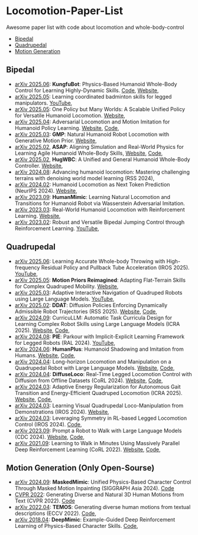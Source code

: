 # Locomotion-Paper-List
Awesome paper list with code about locomotion and whole-body-control

- [Bipedal](#Bipedal)
- [Quadrupedal](#Quadrupedal)
- [Motion Generation](#Motion-Generation)

## Bipedal
- [arXiv 2025.06](https://arxiv.org/abs/2506.12851): **KungfuBot**: Physics-Based Humanoid Whole-Body Control for Learning Highly-Dynamic Skills. [Code](https://github.com/TeleHuman/PBHC), [Website](https://kungfu-bot.github.io/),
- [arXiv 2025.05](https://arxiv.org/abs/2505.22974): Learning coordinated badminton skills for legged manipulators. [YouTube](https://www.youtube.com/watch?v=zYuxOVQXVt8),
- [arXiv 2025.05](https://arxiv.org/abs/2505.18780): One Policy but Many Worlds: A Scalable Unified Policy for Versatile Humanoid Locomotion. [Website](https://dreampolicy.github.io/),
- [arXiv 2025.04](https://arxiv.org/abs/2504.14305): Adversarial Locomotion and Motion Imitation for Humanoid Policy Learning. [Website](https://almi-humanoid.github.io/), [Code](https://drive.google.com/file/d/12hK8wajdeDG3wN0_WWCt0NY0N9p1HVlA/view?usp=sharing),
- [arXiv 2025.03](https://arxiv.org/abs/2503.09015): **GMP**: Natural Humanoid Robot Locomotion with Generative Motion Prior. [Website](https://sites.google.com/view/humanoid-gmp),
- [arXiv 2025.02](https://arxiv.org/abs/2502.01143), **ASAP**: Aligning Simulation and Real-World Physics for Learning Agile Humanoid Whole-Body Skills, [Website](https://agile.human2humanoid.com/), [Code](https://github.com/LeCAR-Lab/ASAP),
- [arXiv 2025.02](https://arxiv.org/abs/2502.03206), **HugWBC**: A Unified and General Humanoid Whole-Body Controller. [Website](https://hugwbc.github.io/),
- [arXiv 2024.08](https://arxiv.org/abs/2408.14472): Advancing humanoid locomotion: Mastering challenging terrains with denoising world model learning (RSS 2024),
- [arXiv 2024.02](https://arxiv.org/abs/2402.19469): Humanoid Locomotion as Next Token Prediction (NeurIPS 2024). [Website](https://humanoid-next-token-prediction.github.io/),
- [arXiv 2023.09](https://arxiv.org/abs/2309.14225): **HumanMimic**: Learning Natural Locomotion and Transitions for Humanoid Robot via Wasserstein Adversarial Imitation.
- [arXiv 2023.03](https://arxiv.org/abs/2303.03381): Real-World Humanoid Locomotion with Reinforcement Learning. [Website](https://learning-humanoid-locomotion.github.io/),
- [arXiv 2023.02](https://arxiv.org/abs/2302.09450): Robust and Versatile Bipedal Jumping Control through Reinforcement Learning. [YouTube](https://www.youtube.com/watch?v=aAPSZ2QFB-E),

## Quadrupedal

- [arXiv 2025.06](https://arxiv.org/abs/2506.16986): Learning Accurate Whole-body Throwing with High-frequency Residual Policy and Pullback Tube Acceleration (IROS 2025). [YouTube](https://www.youtube.com/watch?v=3ysgbN6Ca8A),
- [arXiv 2025.05](https://arxiv.org/abs/2505.16084): **Motion Priors Reimagined**: Adapting Flat-Terrain Skills for Complex Quadruped Mobility. [Website](https://anymalprior.github.io/),
- [arXiv 2025.03](https://arxiv.org/abs/2503.22942): Adaptive Interactive Navigation of Quadruped Robots using Large Language Models. [YouTube](https://www.youtube.com/watch?v=W5ttPnSap2g),
- [arXiv 2025.02](https://arxiv.org/abs/2502.15043): **DDAT**: Diffusion Policies Enforcing Dynamically Admissible Robot Trajectories (RSS 2025). [Website](https://iconlab.negarmehr.com/DDAT/), [Code](https://github.com/labicon/DDAT),
- [arXiv 2024.09](https://arxiv.org/abs/2409.18382): CurricuLLM: Automatic Task Curricula Design for Learning Complex Robot Skills using Large Language Models (ICRA 2025). [Website](https://iconlab.negarmehr.com/CurricuLLM/), [Code](https://github.com/labicon/CurricuLLM),
- [arXiv 2024.08](https://arxiv.org/abs/2408.13740): **PIE**: Parkour with Implicit-Explicit Learning Framework for Legged Robots (RAL 2024). [YouTube](https://youtu.be/XsjFNcND6js?si=9eLiI8P3fTAXH1mc),
- [arXiv 2024.06](https://arxiv.org/abs/2406.10454): **HumanPlus**: Humanoid Shadowing and Imitation from Humans. [Website](https://sites.google.com/berkeley.edu/efficient-locomotion), [Code](https://github.com/MarkFzp/humanplus),
- [arXiv 2024.04](https://arxiv.org/abs/2404.05291): Long-horizon Locomotion and Manipulation on a Quadrupedal Robot with Large Language Models. [Website](https://sites.google.com/view/long-horizon-robot), [Code](https://github.com/shihusi/LongHorizonRobot),
- [arXiv 2024.04](https://arxiv.org/abs/2404.19264): **DiffuseLoco**: Real-Time Legged Locomotion Control with Diffusion from Offline Datasets (CoRL 2024). [Website](https://diffuselo.co/), [Code](https://github.com/HybridRobotics/DiffuseLoco),
- [arXiv 2024.03](https://arxiv.org/abs/2403.20001): Adaptive Energy Regularization for Autonomous Gait Transition and Energy-Efficient Quadruped Locomotion (ICRA 2025). [Website](https://sites.google.com/berkeley.edu/efficient-locomotion), [Code](https://github.com/Oscar-B-Liang/wtw_new),
- [arXiv 2024.03](https://arxiv.org/abs/2403.20328): Learning Visual Quadrupedal Loco-Manipulation from Demonstrations (IROS 2024). [Website](https://zhengmaohe.github.io/leg-manip/),
- [arXiv 2024.03](https://arxiv.org/abs/2403.17320): Leveraging Symmetry in RL-based Legged Locomotion Control (IROS 2024). [Code](https://github.com/HybridRobotics/SymmLoco),
- [arXiv 2023.09](https://arxiv.org/abs/2309.09969): Prompt a Robot to Walk with Large Language Models (CDC 2024). [Website](https://prompt2walk.github.io/), [Code](https://github.com/HybridRobotics/prompt2walk),
- [arXiv 2021.09](https://arxiv.org/abs/2109.11978): Learning to Walk in Minutes Using Massively Parallel Deep Reinforcement Learning (CoRL 2022). [Website](https://leggedrobotics.github.io/legged_gym/), [Code](https://github.com/leggedrobotics/legged_gym),

## Motion Generation (Only Open-Sourse)
- [arXiv 2024.09](https://arxiv.org/abs/2409.14393): **MaskedMimic**: Unified Physics-Based Character Control Through Masked Motion Inpainting (SIGGRAPH Asia 2024). [Code](https://github.com/DanielTruong99/MaskedMimic)
- [CVPR 2022](https://ericguo5513.github.io/text-to-motion/): Generating Diverse and Natural 3D Human Motions from Text (CVPR 2022). [Code](https://github.com/EricGuo5513/text-to-motion)
- [arXiv 2022.04](https://arxiv.org/abs/2204.14109): **TEMOS**: Generating diverse human motions from textual descriptions (ECCV 2022). [Code](https://github.com/Mathux/TEMOS),
- [arXiv 2018.04](https://arxiv.org/abs/1804.02717): **DeepMimic**: Example-Guided Deep Reinforcement Learning of Physics-Based Character Skills. [Code](https://github.com/xbpeng/DeepMimic),
